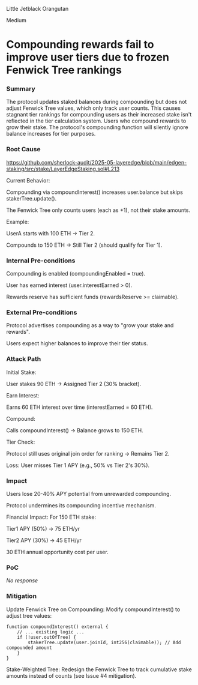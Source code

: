 Little Jetblack Orangutan

Medium

# Compounding rewards fail to improve user tiers due to frozen Fenwick Tree rankings

### Summary

The protocol updates staked balances during compounding but does not adjust Fenwick Tree values, which only track user counts.
This causes stagnant tier rankings for compounding users as their increased stake isn't reflected in the tier calculation system.
Users who compound rewards to grow their stake.
The protocol's compounding function will silently ignore balance increases for tier purposes.

### Root Cause

https://github.com/sherlock-audit/2025-05-layeredge/blob/main/edgen-staking/src/stake/LayerEdgeStaking.sol#L213

Current Behavior:

Compounding via compoundInterest() increases user.balance but skips stakerTree.update().

The Fenwick Tree only counts users (each as +1), not their stake amounts.

Example:

UserA starts with 100 ETH → Tier 2.

Compounds to 150 ETH → Still Tier 2 (should qualify for Tier 1).

### Internal Pre-conditions

Compounding is enabled (compoundingEnabled = true).

User has earned interest (user.interestEarned > 0).

Rewards reserve has sufficient funds (rewardsReserve >= claimable).

### External Pre-conditions

Protocol advertises compounding as a way to "grow your stake and rewards".

Users expect higher balances to improve their tier status.



### Attack Path

Initial Stake:

User stakes 90 ETH → Assigned Tier 2 (30% bracket).

Earn Interest:

Earns 60 ETH interest over time (interestEarned = 60 ETH).

Compound:

Calls compoundInterest() → Balance grows to 150 ETH.

Tier Check:

Protocol still uses original join order for ranking → Remains Tier 2.

Loss: User misses Tier 1 APY (e.g., 50% vs Tier 2's 30%).

### Impact

Users lose 20-40% APY potential from unrewarded compounding.

Protocol undermines its compounding incentive mechanism.

Financial Impact: For 150 ETH stake:

Tier1 APY (50%) → 75 ETH/yr

Tier2 APY (30%) → 45 ETH/yr

30 ETH annual opportunity cost per user.

### PoC

_No response_

### Mitigation

Update Fenwick Tree on Compounding:
Modify compoundInterest() to adjust tree values:
```solidity
function compoundInterest() external {
    // ... existing logic ...
    if (!user.outOfTree) {
        stakerTree.update(user.joinId, int256(claimable)); // Add compounded amount
    }
}
```

Stake-Weighted Tree:
Redesign the Fenwick Tree to track cumulative stake amounts instead of counts (see Issue #4 mitigation).